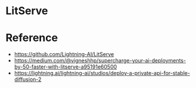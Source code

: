 # LitServe

# Reference
- https://github.com/Lightning-AI/LitServe
- https://medium.com/@vigneshhp/supercharge-your-ai-deployments-by-50-faster-with-litserve-a95191e60500
- https://lightning.ai/lightning-ai/studios/deploy-a-private-api-for-stable-diffusion-2